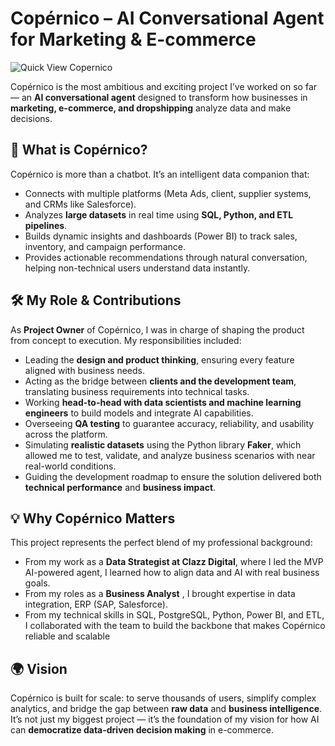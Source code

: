 # Copérnico – AI Conversational Agent for Marketing & E-commerce  


![Quick View Copernico](https://github.com/user-attachments/assets/49255bfb-ef24-4ae4-8520-2f28eefffdac)


Copérnico is the most ambitious and exciting project I’ve worked on so far — an **AI conversational agent** designed to transform how businesses in **marketing, e-commerce, and dropshipping** analyze data and make decisions.  

## 🚀 What is Copérnico?  
Copérnico is more than a chatbot. It’s an intelligent data companion that:  
- Connects with multiple platforms (Meta Ads, client, supplier systems, and CRMs like Salesforce).  
- Analyzes **large datasets** in real time using **SQL, Python, and ETL pipelines**.  
- Builds dynamic insights and dashboards (Power BI) to track sales, inventory, and campaign performance.  
- Provides actionable recommendations through natural conversation, helping non-technical users understand data instantly.  

## 🛠️ My Role & Contributions  
As **Project Owner** of Copérnico, I was in charge of shaping the product from concept to execution. My responsibilities included:  
- Leading the **design and product thinking**, ensuring every feature aligned with business needs.  
- Acting as the bridge between **clients and the development team**, translating business requirements into technical tasks.  
- Working **head-to-head with data scientists and machine learning engineers** to build models and integrate AI capabilities.  
- Overseeing **QA testing** to guarantee accuracy, reliability, and usability across the platform.  
- Simulating **realistic datasets** using the Python library **Faker**, which allowed me to test, validate, and analyze business scenarios with near real-world conditions.  
- Guiding the development roadmap to ensure the solution delivered both **technical performance** and **business impact**.  

## 💡 Why Copérnico Matters  
This project represents the perfect blend of my professional background:  
- From my work as a **Data Strategist at Clazz Digital**, where I led the MVP  AI-powered agent, I learned how to align data and AI with real business goals.  
- From my roles as a **Business Analyst** , I brought expertise in data integration, ERP (SAP, Salesforce).  
- From my technical skills in SQL, PostgreSQL, Python, Power BI, and ETL, I collaborated with the team to build the backbone that makes Copérnico reliable and scalable

## 🌍 Vision  
Copérnico is built for scale: to serve thousands of users, simplify complex analytics, and bridge the gap between **raw data** and **business intelligence**. It’s not just my biggest project — it’s the foundation of my vision for how AI can **democratize data-driven decision making** in e-commerce.  
